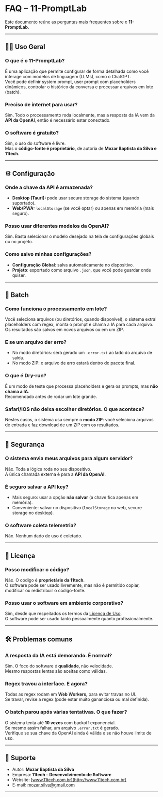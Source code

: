 # FAQ – 11-PromptLab

Este documento reúne as perguntas mais frequentes sobre o **11-PromptLab**.

---

## 🧑‍💻 Uso Geral

### O que é o 11-PromptLab?
É uma aplicação que permite configurar de forma detalhada como você interage com modelos de linguagem (LLMs), como o ChatGPT.  
Você pode definir system prompt, user prompt com placeholders dinâmicos, controlar o histórico da conversa e processar arquivos em lote (batch).

### Preciso de internet para usar?
Sim. Todo o processamento roda localmente, mas a resposta da IA vem da **API da OpenAI**, então é necessário estar conectado.

### O software é gratuito?
Sim, o uso do software é livre.  
Mas o **código-fonte é proprietário**, de autoria de **Mozar Baptista da Silva e 11tech**.

---

## ⚙️ Configuração

### Onde a chave da API é armazenada?
- **Desktop (Tauri):** pode usar secure storage do sistema (quando suportado).  
- **Web/PWA:** `localStorage` (se você optar) ou apenas em memória (mais seguro).  

### Posso usar diferentes modelos da OpenAI?
Sim. Basta selecionar o modelo desejado na tela de configurações globais ou no projeto.

### Como salvo minhas configurações?
- **Configuração Global**: salva automaticamente no dispositivo.  
- **Projeto**: exportado como arquivo `.json`, que você pode guardar onde quiser.

---

## 📂 Batch

### Como funciona o processamento em lote?
Você seleciona arquivos (ou diretórios, quando disponível), o sistema extrai placeholders com regex, monta o prompt e chama a IA para cada arquivo.  
Os resultados são salvos em novos arquivos ou em um ZIP.

### E se um arquivo der erro?
- No modo diretórios: será gerado um `.error.txt` ao lado do arquivo de saída.  
- No modo ZIP: o arquivo de erro estará dentro do pacote final.

### O que é Dry-run?
É um modo de teste que processa placeholders e gera os prompts, mas **não chama a IA**.  
Recomendado antes de rodar um lote grande.

### Safari/iOS não deixa escolher diretórios. O que acontece?
Nestes casos, o sistema usa sempre o **modo ZIP**: você seleciona arquivos de entrada e faz download de um ZIP com os resultados.

---

## 🔐 Segurança

### O sistema envia meus arquivos para algum servidor?
Não. Toda a lógica roda no seu dispositivo.  
A única chamada externa é para a **API da OpenAI**.

### É seguro salvar a API key?
- Mais seguro: usar a opção **não salvar** (a chave fica apenas em memória).  
- Conveniente: salvar no dispositivo (`localStorage` no web, secure storage no desktop).  

### O software coleta telemetria?
Não. Nenhum dado de uso é coletado.

---

## 📜 Licença

### Posso modificar o código?
Não. O código é **proprietário da 11tech**.  
O software pode ser usado livremente, mas não é permitido copiar, modificar ou redistribuir o código-fonte.

### Posso usar o software em ambiente corporativo?
Sim, desde que respeitados os termos da [Licença de Uso](LICENSE).  
O software pode ser usado tanto pessoalmente quanto profissionalmente.

---

## 🛠 Problemas comuns

### A resposta da IA está demorando. É normal?
Sim. O foco do software é **qualidade**, não velocidade.  
Mesmo respostas lentas são aceitas como válidas.

### Regex travou a interface. E agora?
Todas as regex rodam em **Web Workers**, para evitar travas no UI.  
Se travar, revise a regex (pode estar muito gananciosa ou mal definida).

### O batch parou após várias tentativas. O que fazer?
O sistema tenta até **10 vezes** com backoff exponencial.  
Se mesmo assim falhar, um arquivo `.error.txt` é gerado.  
Verifique se sua chave da OpenAI ainda é válida e se não houve limite de uso.

---

## 📩 Suporte

- Autor: **Mozar Baptista da Silva**  
- Empresa: **11tech – Desenvolvimento de Software**  
- Website: [www.11tech.com.br](http://www.11tech.com.br)  
- E-mail: [mozar.silva@gmail.com](mailto:mozar.silva@gmail.com)  

---

